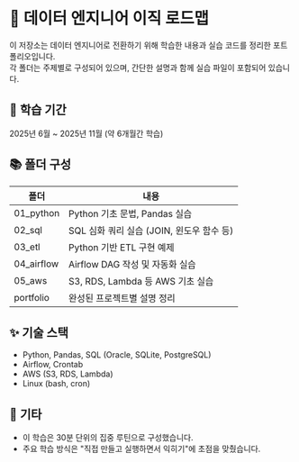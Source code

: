 # 🎯 데이터 엔지니어 이직 로드맵

이 저장소는 데이터 엔지니어로 전환하기 위해 학습한 내용과 실습 코드를 정리한 포트폴리오입니다.  
각 폴더는 주제별로 구성되어 있으며, 간단한 설명과 함께 실습 파일이 포함되어 있습니다.

## 📌 학습 기간
2025년 6월 ~ 2025년 11월 (약 6개월간 학습)

## 📚 폴더 구성

| 폴더 | 내용 |
|------|------|
| 01_python | Python 기초 문법, Pandas 실습 |
| 02_sql | SQL 심화 쿼리 실습 (JOIN, 윈도우 함수 등) |
| 03_etl | Python 기반 ETL 구현 예제 |
| 04_airflow | Airflow DAG 작성 및 자동화 실습 |
| 05_aws | S3, RDS, Lambda 등 AWS 기초 실습 |
| portfolio | 완성된 프로젝트별 설명 정리 |

## ✨ 기술 스택
- Python, Pandas, SQL (Oracle, SQLite, PostgreSQL)
- Airflow, Crontab
- AWS (S3, RDS, Lambda)
- Linux (bash, cron)

## 🧠 기타
- 이 학습은 30분 단위의 집중 루틴으로 구성했습니다.
- 주요 학습 방식은 "직접 만들고 실행하면서 익히기"에 초점을 맞췄습니다.
